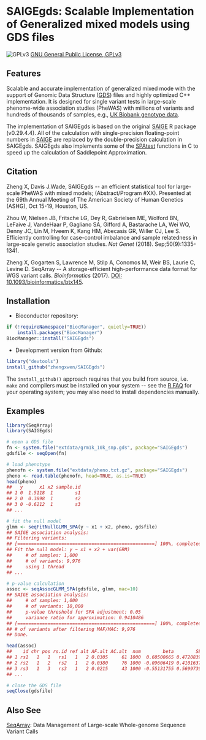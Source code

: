 SAIGEgds: Scalable Implementation of Generalized mixed models using GDS files
====

![GPLv3](http://www.gnu.org/graphics/gplv3-88x31.png)
[GNU General Public License, GPLv3](http://www.gnu.org/copyleft/gpl.html)


## Features

Scalable and accurate implementation of generalized mixed mode with the support of Genomic Data Structure ([GDS](https://github.com/zhengxwen/SeqArray)) files and highly optimized C++ implementation. It is designed for single variant tests in large-scale phenome-wide association studies (PheWAS) with millions of variants and hundreds of thousands of samples, e.g., [UK Biobank genotype data](https://www.ukbiobank.ac.uk).

The implementation of SAIGEgds is based on the original [SAIGE](https://github.com/weizhouUMICH/SAIGE) R package (v0.29.4.4). All of the calculation with single-precision floating-point numbers in [SAIGE](https://github.com/weizhouUMICH/SAIGE) are replaced by the double-precision calculation in SAIGEgds. SAIGEgds also implements some of the [SPAtest](https://cran.r-project.org/web/packages/SPAtest/index.html) functions in C to speed up the calculation of Saddlepoint Approximation.


## Citation

Zheng X, Davis J.Wade, SAIGEgds -- an efficient statistical tool for large-scale PheWAS with mixed models; (Abstract/Program #XX). Presented at the 69th Annual Meeting of The American Society of Human Genetics (ASHG), Oct 15-19, Houston, US.

Zhou W, Nielsen JB, Fritsche LG, Dey R, Gabrielsen ME, Wolford BN, LeFaive J, VandeHaar P, Gagliano SA, Gifford A, Bastarache LA, Wei WQ, Denny JC, Lin M, Hveem K, Kang HM, Abecasis GR, Willer CJ, Lee S. Efficiently controlling for case-control imbalance and sample relatedness in large-scale genetic association studies. *Nat Genet* (2018). Sep;50(9):1335-1341.

Zheng X, Gogarten S, Lawrence M, Stilp A, Conomos M, Weir BS, Laurie C, Levine D. SeqArray -- A storage-efficient high-performance data format for WGS variant calls. *Bioinformatics* (2017). [DOI: 10.1093/bioinformatics/btx145](http://dx.doi.org/10.1093/bioinformatics/btx145).


## Installation

* Bioconductor repository:
```R
if (!requireNamespace("BiocManager", quietly=TRUE))
    install.packages("BiocManager")
BiocManager::install("SAIGEgds")
```

* Development version from Github:
```R
library("devtools")
install_github("zhengxwen/SAIGEgds")
```
The `install_github()` approach requires that you build from source, i.e. `make` and compilers must be installed on your system -- see the [R FAQ](http://cran.r-project.org/faqs.html) for your operating system; you may also need to install dependencies manually.


## Examples

```R
library(SeqArray)
library(SAIGEgds)

# open a GDS file
fn <- system.file("extdata/grm1k_10k_snp.gds", package="SAIGEgds")
gdsfile <- seqOpen(fn)

# load phenotype
phenofn <- system.file("extdata/pheno.txt.gz", package="SAIGEgds")
pheno <- read.table(phenofn, head=TRUE, as.is=TRUE)
head(pheno)
##   y      x1 x2 sample.id
## 1 0  1.5118  1        s1
## 2 0  0.3898  1        s2
## 3 0 -0.6212  1        s3
## ...

# fit the null model
glmm <- seqFitNullGLMM_SPA(y ~ x1 + x2, pheno, gdsfile)
## SAIGE association analysis:
## Filtering variants:
## [==================================================] 100%, completed (0s)
## Fit the null model: y ~ x1 + x2 + var(GRM)
##     # of samples: 1,000
##     # of variants: 9,976
##     using 1 thread
## ...

# p-value calculation
assoc <- seqAssocGLMM_SPA(gdsfile, glmm, mac=10)
## SAIGE association analysis:
##     # of samples: 1,000
##     # of variants: 10,000
##     p-value threshold for SPA adjustment: 0.05
##     variance ratio for approximation: 0.9410486
## [==================================================] 100%, completed (1s)
## # of variants after filtering MAF/MAC: 9,976
## Done.

head(assoc)
##    id chr pos rs.id ref alt AF.alt AC.alt  num        beta        SE      pval pval.noadj converged
## 1 rs1   1   1   rs1   1   2 0.0305     61 1000  0.60500665 0.4720839 0.1999950  0.1999950      TRUE
## 2 rs2   1   2   rs2   1   2 0.0380     76 1000 -0.09606419 0.4101637 0.8148224  0.8148224      TRUE
## 3 rs3   1   3   rs3   1   2 0.0215     43 1000 -0.55131755 0.5699739 0.3334101  0.3334101      TRUE
## ...

# close the GDS file
seqClose(gdsfile)
```


## Also See

[SeqArray](http://www.bioconductor.org/packages/SeqArray): Data Management of Large-scale Whole-genome Sequence Variant Calls
